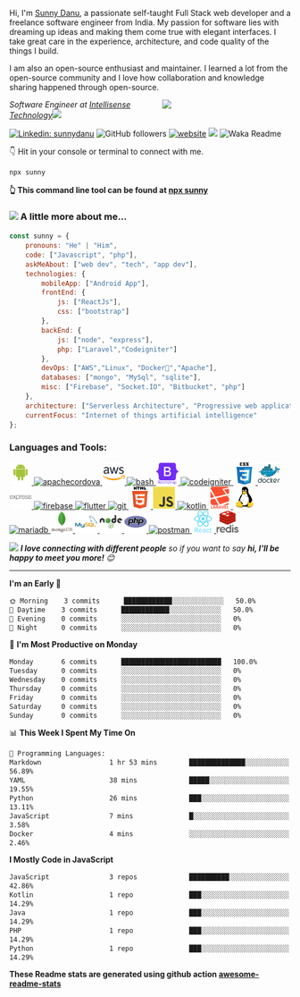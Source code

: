 
Hi, I'm [Sunny Danu](http://sunnydanu.com/), a passionate self-taught Full Stack web developer and a freelance software engineer from India. My passion for software lies with dreaming up ideas and making them come true with elegant interfaces. I take great care in the experience, architecture, and code quality of the things I build.

I am also an open-source enthusiast and maintainer. I learned a lot from the open-source community and I love how collaboration and knowledge sharing happened through open-source.


<img align='right' src="https://media.giphy.com/media/M9gbBd9nbDrOTu1Mqx/giphy.gif" width="230">
<p><em>Software Engineer at <a href="https://intellisensetechnology.ca/">Intellisense Technology</a><img src="https://media.giphy.com/media/WUlplcMpOCEmTGBtBW/giphy.gif" width="30"> 
</em></p>


[![Linkedin: sunnydanu](https://img.shields.io/badge/-sunnydanu-blue?style=flat-square&logo=Linkedin&logoColor=white&link=https://www.linkedin.com/in/sunnydanu/)](https://www.linkedin.com/in/sunnydanu/)
![GitHub followers](https://img.shields.io/github/followers/sunnydanu?label=Follow&style=social)
[![website](https://img.shields.io/badge/Website-46a2f1.svg?&style=flat-square&logo=Google-Chrome&logoColor=white&link=http://sunnydanu.com/)](http://sunnydanu.com/)
![](https://visitor-badge.glitch.me/badge?page_id=sunnydanu.sunnydanu)
![Waka Readme](https://github.com/sunnydanu/sunnydanu/actions/workflows/update-stats.yml/badge.svg)

👇 Hit in your console or terminal to connect with me.

```bash
npx sunny
```
**👆 This command line tool can be found at [npx sunny](https://github.com/sunnydanu/npx_card)**

### <img src="https://media.giphy.com/media/VgCDAzcKvsR6OM0uWg/giphy.gif" width="50"> A little more about me...  

```javascript
const sunny = {
    pronouns: "He" | "Him",
    code: ["Javascript", "php"],
    askMeAbout: ["web dev", "tech", "app dev"],
    technologies: {
        mobileApp: ["Android App"],
        frontEnd: {
            js: ["ReactJs"],
            css: ["bootstrap"]
        },
        backEnd: {
            js: ["node", "express"],
            php: ["Laravel","Codeigniter"]
        },
        devOps: ["AWS","Linux", "Docker🐳","Apache"],
        databases: ["mongo", "MySql", "sqlite"],
        misc: ["Firebase", "Socket.IO", "Bitbucket", "php"]
    },
    architecture: ["Serverless Architecture", "Progressive web applications", "Single page applications"],
    currentFocus: "Internet of things artificial intelligence"
};
```


<h3 align="left">Languages and Tools:</h3>
<p align="left"> <a href="https://developer.android.com" target="_blank"> <img src="https://raw.githubusercontent.com/devicons/devicon/master/icons/android/android-original-wordmark.svg" alt="android" width="40" height="40"/> </a> <a href="https://cordova.apache.org/" target="_blank"> <img src="https://www.vectorlogo.zone/logos/apache_cordova/apache_cordova-icon.svg" alt="apachecordova" width="40" height="40"/> </a> <a href="https://aws.amazon.com" target="_blank"> <img src="https://raw.githubusercontent.com/devicons/devicon/master/icons/amazonwebservices/amazonwebservices-original-wordmark.svg" alt="aws" width="40" height="40"/> </a> <a href="https://www.gnu.org/software/bash/" target="_blank"> <img src="https://www.vectorlogo.zone/logos/gnu_bash/gnu_bash-icon.svg" alt="bash" width="40" height="40"/> </a> <a href="https://getbootstrap.com" target="_blank"> <img src="https://raw.githubusercontent.com/devicons/devicon/master/icons/bootstrap/bootstrap-plain-wordmark.svg" alt="bootstrap" width="40" height="40"/> </a> <a href="https://codeigniter.com" target="_blank"> <img src="https://cdn.worldvectorlogo.com/logos/codeigniter.svg" alt="codeigniter" width="40" height="40"/> </a> <a href="https://www.w3schools.com/css/" target="_blank"> <img src="https://raw.githubusercontent.com/devicons/devicon/master/icons/css3/css3-original-wordmark.svg" alt="css3" width="40" height="40"/> </a> <a href="https://www.docker.com/" target="_blank"> <img src="https://raw.githubusercontent.com/devicons/devicon/master/icons/docker/docker-original-wordmark.svg" alt="docker" width="40" height="40"/> </a> <a href="https://expressjs.com" target="_blank"> <img src="https://raw.githubusercontent.com/devicons/devicon/master/icons/express/express-original-wordmark.svg" alt="express" width="40" height="40"/> </a> <a href="https://firebase.google.com/" target="_blank"> <img src="https://www.vectorlogo.zone/logos/firebase/firebase-icon.svg" alt="firebase" width="40" height="40"/> </a> <a href="https://flutter.dev" target="_blank"> <img src="https://www.vectorlogo.zone/logos/flutterio/flutterio-icon.svg" alt="flutter" width="40" height="40"/> </a> <a href="https://git-scm.com/" target="_blank"> <img src="https://www.vectorlogo.zone/logos/git-scm/git-scm-icon.svg" alt="git" width="40" height="40"/> </a> <a href="https://www.w3.org/html/" target="_blank"> <img src="https://raw.githubusercontent.com/devicons/devicon/master/icons/html5/html5-original-wordmark.svg" alt="html5" width="40" height="40"/> </a> <a href="https://developer.mozilla.org/en-US/docs/Web/JavaScript" target="_blank"> <img src="https://raw.githubusercontent.com/devicons/devicon/master/icons/javascript/javascript-original.svg" alt="javascript" width="40" height="40"/> </a> <a href="https://kotlinlang.org" target="_blank"> <img src="https://www.vectorlogo.zone/logos/kotlinlang/kotlinlang-icon.svg" alt="kotlin" width="40" height="40"/> </a> <a href="https://laravel.com/" target="_blank"> <img src="https://raw.githubusercontent.com/devicons/devicon/master/icons/laravel/laravel-plain-wordmark.svg" alt="laravel" width="40" height="40"/> </a> <a href="https://www.linux.org/" target="_blank"> <img src="https://raw.githubusercontent.com/devicons/devicon/master/icons/linux/linux-original.svg" alt="linux" width="40" height="40"/> </a> <a href="https://mariadb.org/" target="_blank"> <img src="https://www.vectorlogo.zone/logos/mariadb/mariadb-icon.svg" alt="mariadb" width="40" height="40"/> </a> <a href="https://www.mongodb.com/" target="_blank"> <img src="https://raw.githubusercontent.com/devicons/devicon/master/icons/mongodb/mongodb-original-wordmark.svg" alt="mongodb" width="40" height="40"/> </a>   <a href="https://www.mysql.com/" target="_blank"> <img src="https://raw.githubusercontent.com/devicons/devicon/master/icons/mysql/mysql-original-wordmark.svg" alt="mysql" width="40" height="40"/> </a> <a href="https://nodejs.org" target="_blank"> <img src="https://raw.githubusercontent.com/devicons/devicon/master/icons/nodejs/nodejs-original-wordmark.svg" alt="nodejs" width="40" height="40"/> </a> <a href="https://www.php.net" target="_blank"> <img src="https://raw.githubusercontent.com/devicons/devicon/master/icons/php/php-original.svg" alt="php" width="40" height="40"/> </a> <a href="https://postman.com" target="_blank"> <img src="https://www.vectorlogo.zone/logos/getpostman/getpostman-icon.svg" alt="postman" width="40" height="40"/> </a> <a href="https://reactjs.org/" target="_blank"> <img src="https://raw.githubusercontent.com/devicons/devicon/master/icons/react/react-original-wordmark.svg" alt="react" width="40" height="40"/> </a> <a href="https://redis.io" target="_blank"> <img src="https://raw.githubusercontent.com/devicons/devicon/master/icons/redis/redis-original-wordmark.svg" alt="redis" width="40" height="40"/> </a>  </p>

<img src="https://media.giphy.com/media/LnQjpWaON8nhr21vNW/giphy.gif" width="60"> <em><b>I love connecting with different people</b> so if you want to say <b>hi, I'll be happy to meet you more!</b> 😊</em>

---
<!--START_SECTION:waka-->
**I'm an Early 🐤** 

```text
🌞 Morning    3 commits      ████████████░░░░░░░░░░░░░   50.0% 
🌆 Daytime    3 commits      ████████████░░░░░░░░░░░░░   50.0% 
🌃 Evening    0 commits      ░░░░░░░░░░░░░░░░░░░░░░░░░   0% 
🌙 Night      0 commits      ░░░░░░░░░░░░░░░░░░░░░░░░░   0%

```
📅 **I'm Most Productive on Monday** 

```text
Monday       6 commits      █████████████████████████   100.0% 
Tuesday      0 commits      ░░░░░░░░░░░░░░░░░░░░░░░░░   0% 
Wednesday    0 commits      ░░░░░░░░░░░░░░░░░░░░░░░░░   0% 
Thursday     0 commits      ░░░░░░░░░░░░░░░░░░░░░░░░░   0% 
Friday       0 commits      ░░░░░░░░░░░░░░░░░░░░░░░░░   0% 
Saturday     0 commits      ░░░░░░░░░░░░░░░░░░░░░░░░░   0% 
Sunday       0 commits      ░░░░░░░░░░░░░░░░░░░░░░░░░   0%

```


📊 **This Week I Spent My Time On** 

```text
💬 Programming Languages: 
Markdown                 1 hr 53 mins        ██████████████░░░░░░░░░░░   56.89% 
YAML                     38 mins             █████░░░░░░░░░░░░░░░░░░░░   19.55% 
Python                   26 mins             ███░░░░░░░░░░░░░░░░░░░░░░   13.11% 
JavaScript               7 mins              █░░░░░░░░░░░░░░░░░░░░░░░░   3.58% 
Docker                   4 mins              ░░░░░░░░░░░░░░░░░░░░░░░░░   2.46%

```

**I Mostly Code in JavaScript** 

```text
JavaScript               3 repos             ██████████░░░░░░░░░░░░░░░   42.86% 
Kotlin                   1 repo              ███░░░░░░░░░░░░░░░░░░░░░░   14.29% 
Java                     1 repo              ███░░░░░░░░░░░░░░░░░░░░░░   14.29% 
PHP                      1 repo              ███░░░░░░░░░░░░░░░░░░░░░░   14.29% 
Python                   1 repo              ███░░░░░░░░░░░░░░░░░░░░░░   14.29%

```



<!--END_SECTION:waka-->

**These Readme stats are generated using github action [awesome-readme-stats](https://github.com/sunnydanu/waka-stats)**
